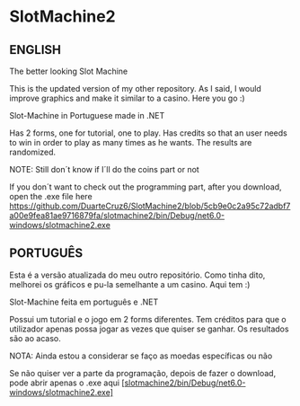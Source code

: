 # SlotMachine2
ENGLISH
------
The better looking Slot Machine

This is the updated version of my other repository. As I said, I would improve graphics and make it similar to a casino. Here you go :)

Slot-Machine in Portuguese made in .NET

Has 2 forms, one for tutorial, one to play.
Has credits so that an user needs to win in order to play as many times as he wants.
The results are randomized.

NOTE: Still don´t know if I´ll do the coins part or not

If you don´t want to check out the programming part, after you download, open the .exe file here https://github.com/DuarteCruz6/SlotMachine2/blob/5cb9e0c2a95c72adbf7a00e9fea81ae9716879fa/slotmachine2/bin/Debug/net6.0-windows/slotmachine2.exe

PORTUGUÊS
---------------------------------------------------------

Esta é a versão atualizada do meu outro repositório. Como tinha dito, melhorei os gráficos e pu-la semelhante a um casino. Aqui tem :)

Slot-Machine feita em português e .NET

Possui um tutorial e o jogo em 2 forms diferentes.
Tem créditos para que o utilizador apenas possa jogar as vezes que quiser se ganhar.
Os resultados são ao acaso.

NOTA: Ainda estou a considerar se faço as moedas específicas ou não

Se não quiser ver a parte da programação, depois de fazer o download, pode abrir apenas o .exe aqui [[slotmachine2/bin/Debug/net6.0-windows/slotmachine2.exe]](https://github.com/DuarteCruz6/SlotMachine2/blob/5cb9e0c2a95c72adbf7a00e9fea81ae9716879fa/slotmachine2/bin/Debug/net6.0-windows/slotmachine2.exe)
